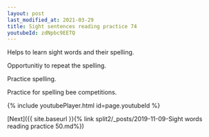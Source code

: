 ```yaml
---
layout: post
last_modified_at: 2021-03-29
title: Sight sentences reading practice 74
youtubeId: zdNpbc9EETQ
---
```

 
 
Helps to learn sight words and their spelling.

Opportunitiy to repeat the spelling. 

Practice spelling. 
 
Practice for spelling bee competitions. 
 
{% include youtubePlayer.html id=page.youtubeId %}
 
 

[Next]({{ site.baseurl }}{% link  split2/_posts/2019-11-09-Sight words reading practice 50.md%})
 
